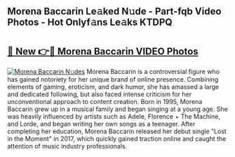 ## Morena Baccarin Le𝚊ked N𝚞de - Part-fqb Video Photos - Hot Onlyf𝚊ns Le𝚊ks KTDPQ

# <h2><a href="http://ab54497.deff.icu/?id=Morena+Baccarin">🔗 New 👉🔴 Morena Baccarin VIDEO Photos</a></h2>

[![Morena Baccarin N𝚞des](https://i.imgur.com/rIISA9y.gif)](http://ab54497.deff.icu/?id=Morena+Baccarin)
Morena Baccarin is a controversial figure who has gained notoriety for her unique brand of online presence. Combining elements of gaming, eroticism, and dark humor, she has amassed a large and dedicated following, but also faced intense criticism for her unconventional approach to content creation. Born in 1995, Morena Baccarin grew up in a musical family and began singing at a young age. She was heavily influenced by artists such as Adele, Florence + The Machine, and Lorde, and began writing her own songs as a teenager. After completing her education, Morena Baccarin released her debut single "Lost in the Moment" in 2017, which quickly gained traction online and caught the attention of music industry professionals.
